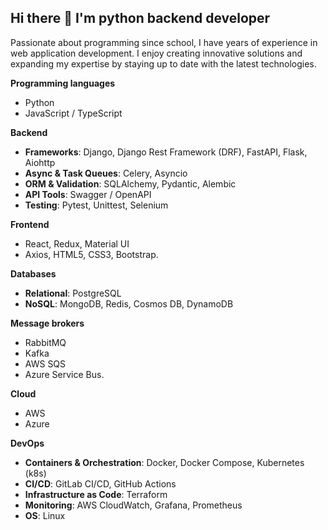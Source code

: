 ## Hi there 👋 I'm python backend developer

Passionate about programming since school, I have years of experience in web application development. I enjoy creating innovative solutions and expanding my expertise by staying up to date with the latest technologies.

**Programming languages**
- Python
- JavaScript / TypeScript
  
**Backend**
- **Frameworks**: Django, Django Rest Framework (DRF), FastAPI, Flask, Aiohttp
- **Async & Task Queues**: Celery, Asyncio
- **ORM & Validation**: SQLAlchemy, Pydantic, Alembic
- **API Tools**: Swagger / OpenAPI
- **Testing**: Pytest, Unittest, Selenium

**Frontend**
- React, Redux, Material UI
- Axios, HTML5, CSS3, Bootstrap.

**Databases**
- **Relational**: PostgreSQL
- **NoSQL**: MongoDB, Redis, Cosmos DB, DynamoDB

**Message brokers**
- RabbitMQ
- Kafka
- AWS SQS
- Azure Service Bus.

**Cloud**
- AWS
- Azure

**DevOps**
- **Containers & Orchestration**: Docker, Docker Compose, Kubernetes (k8s)
- **CI/CD**: GitLab CI/CD, GitHub Actions
- **Infrastructure as Code**: Terraform
- **Monitoring**: AWS CloudWatch, Grafana, Prometheus
- **OS**: Linux
